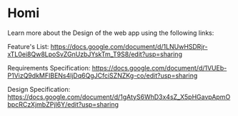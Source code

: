 # Homi
Learn more about the Design of the web app using the following links:

Feature's List: https://docs.google.com/document/d/1LNUwHSDRjr-xTL0ei8Qw8LpoSvZGnUzbJYskTm_T9S8/edit?usp=sharing

Requirements Specification: https://docs.google.com/document/d/1VUEb-P1VizQ9dkMFIBENs4ljDq6QgJCfciSZNZKg-co/edit?usp=sharing

Design Specification: https://docs.google.com/document/d/1gAtyS6WhD3x4sZ_X5pHGavpApmObpcRCzXjmbZPjI6Y/edit?usp=sharing
